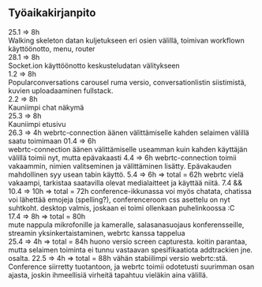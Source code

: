 ## Työaikakirjanpito
25.1 => 8h     
  Walking skeleton datan kuljetukseen eri osien välillä, toimivan workflown käyttöönotto, menu, router  
28.1 => 8h   
  Socket.ion käyttöönotto keskusteludatan välitykseen  
1.2 => 8h  
  Popularconversations carousel ruma versio, conversationlistin siistimistä, kuvien uploadaaminen fullstack.   
2.2 => 8h     
  Kauniimpi chat näkymä   
25.3 => 8h   
  Kauniimpi etusivu   
26.3 => 4h
  webrtc-connection äänen välittämiselle kahden selaimen välillä saatu toimimaan
01.4 => 6h  
  webrtc-connection äänen välittämiselle useamman kuin kahden käyttäjän välillä toimii nyt, mutta epävakaasti
4.4 => 6h
  webrtc-connection toimii vakaammin, nimien valitseminen ja välittäminen lisätty. Epävakauden mahdollinen syy usean tabin käyttö.
5.4 => 6h => total = 62h
  webrtc vielä vakaampi, tarkistaa saatavilla olevat medialaitteet ja käyttää niitä.
7.4 && 10.4 => 10h => total = 72h
  conference-ikkunassa voi myös chatata, chatissa voi lähettää emojeja (spelling?), conferenceroom css asettelu on nyt suhtkoht. desktop valmis, joskaan ei toimi ollenkaan puhelinkoossa :C  
17.4 => 8h => total = 80h   
  mute nappula mikrofonille ja kameralle, salasanasuojaus konferensseille, streamin yksinkertaistaminen, webrtc kanssa tappelua  
25.4 => 4h => total = 84h
  huono versio screen capturesta. koitin parantaa, mutta selaimen toiminta ei tunnu vastaavan spesifikaatiota addtrackien jne. osalta.
22.5 => 4h => total = 88h
  vähän stabiilimpi versio webrtc:stä. Conference siirretty tuotantoon, ja webrtc toimii odotetusti suurimman osan ajasta, joskin ihmeellisiä virheitä tapahtuu vieläkin aina välillä.